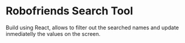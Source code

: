 # Robofriends Search Tool

Build using React, allows to filter out the searched names and update inmediatelly the values on the screen.
